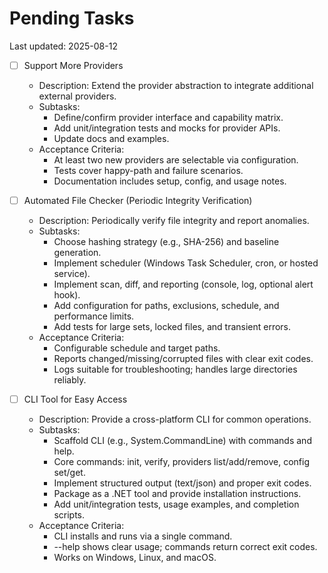 ﻿# Pending Tasks
Last updated: 2025-08-12

- [ ] Support More Providers
  - Description: Extend the provider abstraction to integrate additional external providers.
  - Subtasks:
    - Define/confirm provider interface and capability matrix.
    - Add unit/integration tests and mocks for provider APIs.
    - Update docs and examples.
  - Acceptance Criteria:
    - At least two new providers are selectable via configuration.
    - Tests cover happy-path and failure scenarios.
    - Documentation includes setup, config, and usage notes.

- [ ] Automated File Checker (Periodic Integrity Verification)
  - Description: Periodically verify file integrity and report anomalies.
  - Subtasks:
    - Choose hashing strategy (e.g., SHA-256) and baseline generation.
    - Implement scheduler (Windows Task Scheduler, cron, or hosted service).
    - Implement scan, diff, and reporting (console, log, optional alert hook).
    - Add configuration for paths, exclusions, schedule, and performance limits.
    - Add tests for large sets, locked files, and transient errors.
  - Acceptance Criteria:
    - Configurable schedule and target paths.
    - Reports changed/missing/corrupted files with clear exit codes.
    - Logs suitable for troubleshooting; handles large directories reliably.

- [ ] CLI Tool for Easy Access
  - Description: Provide a cross-platform CLI for common operations.
  - Subtasks:
    - Scaffold CLI (e.g., System.CommandLine) with commands and help.
    - Core commands: init, verify, providers list/add/remove, config set/get.
    - Implement structured output (text/json) and proper exit codes.
    - Package as a .NET tool and provide installation instructions.
    - Add unit/integration tests, usage examples, and completion scripts.
  - Acceptance Criteria:
    - CLI installs and runs via a single command.
    - --help shows clear usage; commands return correct exit codes.
    - Works on Windows, Linux, and macOS.